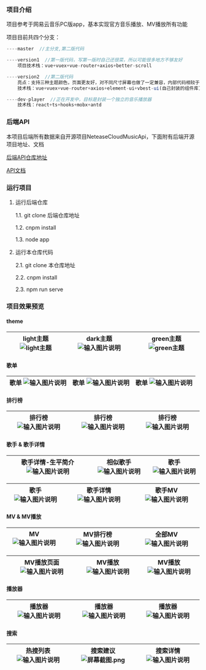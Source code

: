 ### 项目介绍

项目参考于网易云音乐PC版app，基本实现官方音乐播放、MV播放所有功能

项目目前共四个分支：

```js
----master  //主分支,第二版代码

----version1  //第一版代码，写第一版时自己还很菜，所以可能很多地方不够友好
    项目技术栈：vue+vuex+vue-router+axios+better-scroll

----version2  //第二版代码
    亮点：支持三种主题颜色，页面更友好，对不同尺寸屏幕也做了一定兼容，内部代码相较于第一版也有比较大的优化
    技术栈：vue+vuex+vue-router+axios+element-ui+vbest-ui(自己封装的组件库)+postcss-pxtorem+vue-lazyload

----dev-player  //正在开发中，目标是封装一个独立的音乐播放器
    技术栈：react+ts+hooks+mobx+antd
```

### 后端API

本项目后端所有数据来自开源项目NeteaseCloudMusicApi，下面附有后端开源项目地址、文档

[后端API仓库地址](https://github.com/Binaryify/NeteaseCloudMusicApi)     

[API文档](https://neteasecloudmusicapi.vercel.app/#/)

### 运行项目

1. 运行后端仓库

    1.1. git clone 后端仓库地址

    1.2. cnpm install

    1.3. node app

2. 运行本仓库代码

    2.1. git clone 本仓库地址

    2.2. cnpm install

    2.3. npm run serve

### 项目效果预览

#### theme

| light主题 ![light主题](https://images.gitee.com/uploads/images/2021/0220/010130_4d87a5cc_7602838.png "屏幕截图.png") |dark主题 ![输入图片说明](https://images.gitee.com/uploads/images/2021/0220/010446_948f5ca8_7602838.png "屏幕截图.png")  |green主题 ![green主题](https://images.gitee.com/uploads/images/2021/0220/010217_f5b63600_7602838.png "屏幕截图.png")  |
|---|---|---|

#### 歌单

|歌单 ![输入图片说明](https://images.gitee.com/uploads/images/2021/0220/012658_5ed1ddbd_7602838.png "屏幕截图.png")  |歌单 ![输入图片说明](https://images.gitee.com/uploads/images/2021/0220/012731_f5e25966_7602838.png "屏幕截图.png")  |歌单 ![输入图片说明](https://images.gitee.com/uploads/images/2021/0220/012757_ff06b553_7602838.png "屏幕截图.png")  |
|---|---|---|

#### 排行榜

| 排行榜 ![输入图片说明](https://images.gitee.com/uploads/images/2021/0220/012935_bfaa3065_7602838.png "屏幕截图.png") |排行榜  ![输入图片说明](https://images.gitee.com/uploads/images/2021/0220/012953_9857b7de_7602838.png "屏幕截图.png") |排行榜  ![输入图片说明](https://images.gitee.com/uploads/images/2021/0220/013025_ab2d440c_7602838.png "屏幕截图.png") |
|---|---|---|

#### 歌手 & 歌手详情

|歌手详情-生平简介 ![输入图片说明](https://images.gitee.com/uploads/images/2021/0220/013344_9814ade8_7602838.png "屏幕截图.png")  |相似歌手 ![输入图片说明](https://images.gitee.com/uploads/images/2021/0220/013406_7e7f7857_7602838.png "屏幕截图.png")  |歌手 ![输入图片说明](https://images.gitee.com/uploads/images/2021/0220/013535_bcfe5162_7602838.png "屏幕截图.png")  |
|---|---|---|

|歌手 ![输入图片说明](https://images.gitee.com/uploads/images/2021/0220/013125_8983bc8c_7602838.png "屏幕截图.png")  |歌手详情 ![输入图片说明](https://images.gitee.com/uploads/images/2021/0220/013215_106bb0f4_7602838.png "屏幕截图.png")  |歌手MV![输入图片说明](https://images.gitee.com/uploads/images/2021/0220/013229_77cba857_7602838.png "屏幕截图.png")   |
|---|---|---|

#### MV & MV播放

|MV ![输入图片说明](https://images.gitee.com/uploads/images/2021/0220/013609_7afb2cbd_7602838.png "屏幕截图.png") |MV排行榜 ![输入图片说明](https://images.gitee.com/uploads/images/2021/0220/013638_8e75f908_7602838.png "屏幕截图.png")  |全部MV ![输入图片说明](https://images.gitee.com/uploads/images/2021/0220/013700_f95da2ea_7602838.png "屏幕截图.png")  |
|---|---|---|

|MV播放页面 ![输入图片说明](https://images.gitee.com/uploads/images/2021/0220/013833_1052918e_7602838.png "屏幕截图.png")   |MV播放  ![输入图片说明](https://images.gitee.com/uploads/images/2021/0220/014010_56ae1105_7602838.png "屏幕截图.png") | MV播放  ![输入图片说明](https://images.gitee.com/uploads/images/2021/0220/014044_e582c372_7602838.png "屏幕截图.png")|
|---|---|---|

#### 播放器

|播放器  ![输入图片说明](https://images.gitee.com/uploads/images/2021/0220/014825_ee2d1475_7602838.png "屏幕截图.png") |播放器 ![输入图片说明](https://images.gitee.com/uploads/images/2021/0220/014929_db8070a9_7602838.png "屏幕截图.png")  |播放器![输入图片说明](https://images.gitee.com/uploads/images/2021/0220/020325_1b835cc2_7602838.png "屏幕截图.png")|
|---|---|---|

#### 搜索

|热搜列表  ![输入图片说明](https://images.gitee.com/uploads/images/2021/0220/020400_1de6b893_7602838.png "屏幕截图.png") | 搜索建议 ![](https://images.gitee.com/uploads/images/2021/0220/020436_e04c6aec_7602838.png "屏幕截图.png")  |搜索详情  ![输入图片说明](https://images.gitee.com/uploads/images/2021/0220/020512_2b796716_7602838.png "屏幕截图.png") |
|---|---|---|


